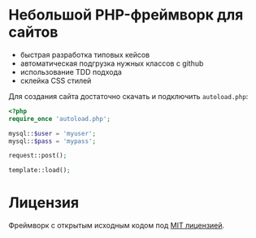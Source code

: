 # Небольшой PHP-фреймворк для сайтов

- быстрая разработка типовых кейсов
- автоматическая подгрузка нужных классов с github
- использование TDD подхода
- склейка CSS стилей

Для создания сайта достаточно скачать и подключить `autoload.php`:
```php
<?php
require_once 'autoload.php';

mysql::$user = 'myuser';
mysql::$pass = 'mypass';

request::post();

template::load();
```

# Лицензия

Фреймворк с открытым исходным кодом под [MIT лицензией](https://opensource.org/licenses/MIT).
